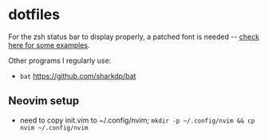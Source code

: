 dotfiles
========

For the zsh status bar to display properly, a patched font is needed -- 
[check here for some examples](https://github.com/powerline/fonts).

Other programs I regularly use:
* `bat` https://github.com/sharkdp/bat


## Neovim setup
* need to copy init.vim to ~/.config/nvim; `mkdir -p ~/.config/nvim && cp nvim ~/.config/nvim`
